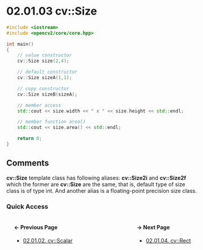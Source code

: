 # 02.01.03 cv::Size

```cxx
#include <iostream>
#include <opencv2/core/core.hpp>

int main()
{
    // value constructor
    cv::Size size(2,4);

    // default constructor
    cv::Size sizeA(1,1);

    // copy constructor
    cv::Size sizeB(sizeA);

    // member access
    std::cout << size.width << " x " << size.height << std::endl;

    // member function area()
    std::cout << size.area() << std::endl;

    return 0;
}

```

## <span title="References: Learning OpenCV 3 - page 46">Comments</span>

**cv::Size** template class has following aliases: **cv::Size2i** and **cv::Size2f**
which the former are **cv::Size** are the same, that is, default type of size class is of type int.
And another alias is a floating-point precision size class.

### Quick Access

<div class="previous_page" style="float:left;margin-left:20px;margin-right:20px">

#### &#8592; Previous Page

* [02.01.02. cv::Scalar](./../../02.data_types/01.basics/02.scalar.md)

</div>
<div class="next_page" style="float:right;margin-left:20px;margin-right:20px">

#### &#8594; Next Page

* [02.01.04. cv::Rect](./../../02.data_types/01.basics/04.rectangle.md)

</div>
